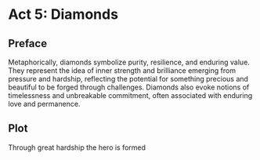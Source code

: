 # Act 5: Diamonds

## Preface

Metaphorically, diamonds symbolize purity, resilience, and enduring value. They
represent the idea of inner strength and brilliance emerging from pressure and
hardship, reflecting the potential for something precious and beautiful to be
forged through challenges. Diamonds also evoke notions of timelessness and
unbreakable commitment, often associated with enduring love and permanence.

## Plot

Through great hardship the hero is formed
